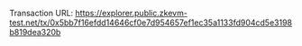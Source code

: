 Transaction URL: https://explorer.public.zkevm-test.net/tx/0x5bb7f16efdd14646cf0e7d954657ef1ec35a1133fd904cd5e3198b819dea320b